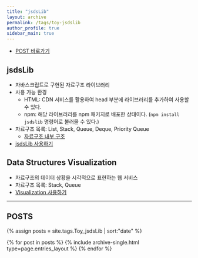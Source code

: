 ```yaml
---
title: "jsdsLib"
layout: archive
permalink: /tags/toy-jsdslib
author_profile: true
sidebar_main: true
---
```


- [POST 바로가기](#posts)

## jsdsLib
- 자바스크립트로 구현된 자료구조 라이브러리
- 사용 가능 환경
  - HTML: CDN 서비스를 활용하여 head 부분에 라이브러리를 추가하여 사용할 수 있다.
  - npm: 해당 라이브러리를 npm 패키지로 배포한 상태이다. (```npm install jsdslib``` 명령어로 불러올 수 있다.)
- 자료구조 목록: List, Stack, Queue, Deque, Priority Queue
  - [자료구조 내부 구조](https://codemcd.github.io/toy/jsdsLib-jsdsLib-%EB%9D%BC%EC%9D%B4%EB%B8%8C%EB%9F%AC%EB%A6%AC-%EB%B6%84%EC%84%9D/)
- [jsdsLib 사용하기](https://github.com/CODEMCD/jsdsLib)

## Data Structures Visualization
- 자료구조의 데이터 상황을 시각적으로 표현하는 웹 서비스
- 자료구조 목록: Stack, Queue
- [Visualization 사용하기](https://github.com/CODEMCD/jsdsLib-Visualization)


---
## POSTS

{% assign posts = site.tags.Toy_jsdsLib | sort:"date" %}

{% for post in posts %}
  {% include archive-single.html type=page.entries_layout %}
{% endfor %}
